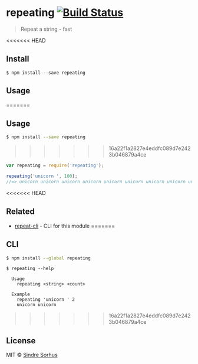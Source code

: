 # repeating [![Build Status](https://travis-ci.org/sindresorhus/repeating.svg?branch=master)](https://travis-ci.org/sindresorhus/repeating)

> Repeat a string - fast


<<<<<<< HEAD
## Install

```
$ npm install --save repeating
```


## Usage

=======
## Usage

```sh
$ npm install --save repeating
```

>>>>>>> 16a22f1a2827e4eddfc089d7e2423b046879a4ce
```js
var repeating = require('repeating');

repeating('unicorn ', 100);
//=> unicorn unicorn unicorn unicorn unicorn unicorn unicorn unicorn unicorn unicorn unicorn unicorn unicorn unicorn unicorn unicorn unicorn unicorn unicorn unicorn unicorn unicorn unicorn unicorn unicorn unicorn unicorn unicorn unicorn unicorn unicorn unicorn unicorn unicorn unicorn unicorn unicorn unicorn unicorn unicorn unicorn unicorn unicorn unicorn unicorn unicorn unicorn unicorn unicorn unicorn unicorn unicorn unicorn unicorn unicorn unicorn unicorn unicorn unicorn unicorn unicorn unicorn unicorn unicorn unicorn unicorn unicorn unicorn unicorn unicorn unicorn unicorn unicorn unicorn unicorn unicorn unicorn unicorn unicorn unicorn unicorn unicorn unicorn unicorn unicorn unicorn unicorn unicorn unicorn unicorn unicorn unicorn unicorn unicorn unicorn unicorn unicorn unicorn unicorn unicorn 
```


<<<<<<< HEAD
## Related

- [repeat-cli](https://github.com/sindresorhus/repeat-cli) - CLI for this module
=======
## CLI

```sh
$ npm install --global repeating
```

```
$ repeating --help

  Usage
    repeating <string> <count>

  Example
    repeating 'unicorn ' 2
    unicorn unicorn 
```
>>>>>>> 16a22f1a2827e4eddfc089d7e2423b046879a4ce


## License

MIT © [Sindre Sorhus](http://sindresorhus.com)
